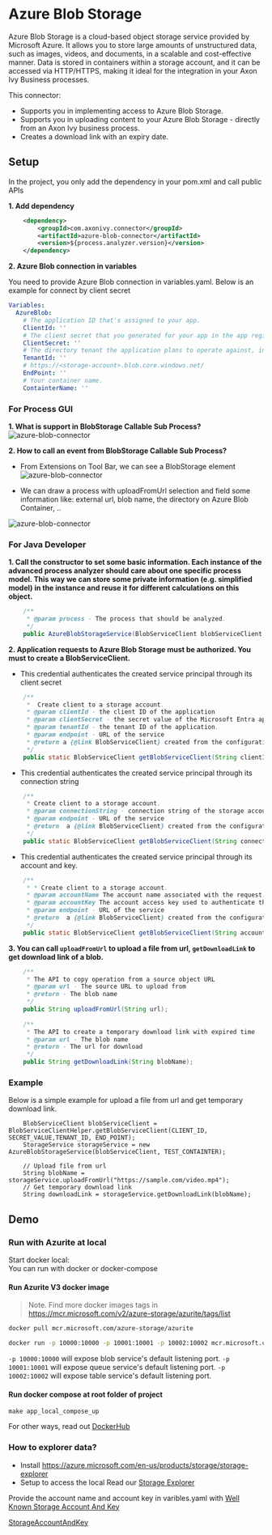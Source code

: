# Azure Blob Storage

Azure Blob Storage is a cloud-based object storage service provided by Microsoft Azure. It allows you to store large amounts of unstructured data, such as images, videos, and documents, in a scalable and cost-effective manner. Data is stored in containers within a storage account, and it can be accessed via HTTP/HTTPS, making it ideal for the integration in your Axon Ivy Business processes.

This connector:
- Supports you in implementing access to Azure Blob Storage.
- Supports you in uploading content to your Azure Blob Storage - directly from an Axon Ivy business process.
- Creates a download link with an expiry date.

## Setup

In the project, you only add the dependency in your pom.xml and call public APIs

**1. Add dependency**
```XML
	<dependency>
		<groupId>com.axonivy.connector</groupId>
		<artifactId>azure-blob-connector</artifactId>
		<version>${process.analyzer.version}</version>
	</dependency>
```
**2. Azure Blob connection in variables**

You need to provide Azure Blob connection in variables.yaml. Below is an example for connect by client secret
```yaml
Variables:
  AzureBlob:
    # The application ID that's assigned to your app.
    ClientId: ''
    # The client secret that you generated for your app in the app registration portal.
    ClientSecret: ''
    # The directory tenant the application plans to operate against, in GUID or domain-name format.
    TenantId: ''
    # https://<storage-account>.blob.core.windows.net/
    EndPoint: ''
    # Your container name.
    ContainterName: ''
```

### For Process GUI
**1. What is support in BlobStorage Callable Sub Process?**
 ![azure-blob-connector](images/BlobStorageFunctions.png)

**2. How to call an event from BlobStorage Callable Sub Process?**
- From Extensions on Tool Bar, we can see a BlobStorage element
![azure-blob-connector](images/ElementInExtensions.png)

- We can draw a process with uploadFromUrl selection and field some information like: external url, blob name, the directory on Azure Blob Container, .. 

![azure-blob-connector](images/AddBlobStorageAndCallFunction.png)

### For Java Developer
**1. Call the constructor to set some basic information.  Each instance of the advanced process analyzer should care about one specific process model. This way we can store some private information (e.g. simplified model) in the instance and reuse it for different calculations on this object.**
```java
	/** 
	 * @param process - The process that should be analyzed.	 
	 */
	public AzureBlobStorageService(BlobServiceClient blobServiceClient, String container)
```

**2. Application requests to Azure Blob Storage must be authorized. You must to create a BlobServiceClient.**

  -  This credential authenticates the created service principal through its client secret
```java
	/**
	 *  Create client to a storage account. 
	 * @param clientId - the client ID of the application
	 * @param clientSecret - the secret value of the Microsoft Entra application.
	 * @param tenantId - the tenant ID of the application.
	 * @param endpoint - URL of the service
	 * @return a {@link BlobServiceClient} created from the configurations in this builder
	 */
	public static BlobServiceClient getBlobServiceClient(String clientId, String clientSecret, String tenantId, String endpoint) {}
```

  -  This credential authenticates the created service principal through its connection string
```java
	/**
	 * Create client to a storage account. 
	 * @param connectionString - connection string of the storage account
	 * @param endpoint - URL of the service
	 * @return  a {@link BlobServiceClient} created from the configurations in this builder
	 */
	public static BlobServiceClient getBlobServiceClient(String connectionString, String endpoint) {
```

 -  This credential authenticates the created service principal through its account and key. 
```java
	/**
	 * * Create client to a storage account. 
	 * @param accountName The account name associated with the request.
     * @param accountKey The account access key used to authenticate the request.
	 * @param endpoint - URL of the service
	 * @return  a {@link BlobServiceClient} created from the configurations in this builder
	 */
	public static BlobServiceClient getBlobServiceClient(String accountName, String accountKey, String endpoint) {}
```

**3. You can call `uploadFromUrl` to upload a file from url, `getDownloadLink`  to get download link of a blob.**
```java
	/**
	 * The API to copy operation from a source object URL
	 * @param url - The source URL to upload from
	 * @return - The blob name
	 */
	public String uploadFromUrl(String url);
	
	/**
	 * The API to create a temporary download link with expired time 
	 * @param url - The blob name
	 * @return - The url for download
	 */
	public String getDownloadLink(String blobName);
```	

### Example

Below is a simple example for upload a file from url and get temporary download link.
```
	BlobServiceClient blobServiceClient = BlobServiceClientHelper.getBlobServiceClient(CLIENT_ID, SECRET_VALUE,TENANT_ID, END_POINT);
	StorageService storageService = new AzureBlobStorageService(blobServiceClient, TEST_CONTAINTER);

	// Upload file from url
	String blobName = storageService.uploadFromUrl("https://sample.com/video.mp4");
	// Get temporary download link
	String downloadLink = storageService.getDownloadLink(blobName);
```

## Demo

### Run with Azurite at local

Start docker local:  
You can run  with docker or docker-compose
 
#### Run Azurite V3 docker image

> Note. Find more docker images tags in <https://mcr.microsoft.com/v2/azure-storage/azurite/tags/list>

```bash
docker pull mcr.microsoft.com/azure-storage/azurite
```

```bash
docker run -p 10000:10000 -p 10001:10001 -p 10002:10002 mcr.microsoft.com/azure-storage/azurite
```

`-p 10000:10000` will expose blob service's default listening port.
`-p 10001:10001` will expose queue service's default listening port.
`-p 10002:10002` will expose table service's default listening port.

#### Run docker compose at root folder of project

```
make app_local_compose_up
```

For other ways, read out [DockerHub](https://github.com/Azure/Azurite/blob/main/README.md#dockerhub)

### How to explorer data?

- Install https://azure.microsoft.com/en-us/products/storage/storage-explorer
- Setup to access the local 
Read our [Storage Explorer](https://learn.microsoft.com/en-us/azure/storage/storage-explorer/vs-azure-tools-storage-manage-with-storage-explorer)

Provide the account name and account key in varibles.yaml with [Well Known Storage Account And Key](https://learn.microsoft.com/en-us/azure/storage/common/storage-use-azurite?tabs=visual-studio%2Cblob-storage#well-known-storage-account-and-key)

[StorageAccountAndKey](images/DevAccountKey.png)